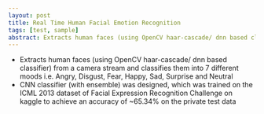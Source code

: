 ```yaml
---
layout: post
title: Real Time Human Facial Emotion Recognition
tags: [test, sample]
abstract: Extracts human faces (using OpenCV haar-cascade/ dnn based classifier) from a camera stream and classifies them into 7 different moods i.e. Angry, Disgust, Fear, Happy, Sad, Surprise and Neutral.
---
```

- Extracts human faces (using OpenCV haar-cascade/ dnn based classifier) from a camera stream and
classifies them into 7 different moods i.e. Angry, Disgust, Fear, Happy, Sad, Surprise and Neutral
- CNN classifier (with ensemble) was designed, which was trained on the ICML 2013 dataset of Facial
Expression Recognition Challenge on kaggle to achieve an accuracy of ~65.34% on the private test data
